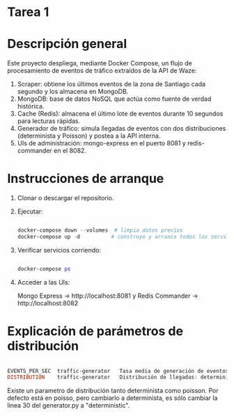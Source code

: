 # Tarea 1

# Descripción general

Este proyecto despliega, mediante Docker Compose, un flujo de procesamiento de eventos de tráfico extraídos de la API de Waze:
1.	Scraper: obtiene los últimos eventos de la zona de Santiago cada segundo y los almacena en MongoDB.
2.	MongoDB: base de datos NoSQL que actúa como fuente de verdad histórica.
3.	Cache (Redis): almacena el último lote de eventos durante 10 segundos para lecturas rápidas.
4.	Generador de tráfico: simula llegadas de eventos con dos distribuciones (determinista y Poisson) y postea a la API interna.
5.	UIs de administración: mongo-express en el puerto 8081 y redis-commander en el 8082.


# Instrucciones de arranque
1.	Clonar o descargar el repositorio.	
2.	Ejecutar:

    ```powershell
    
	docker-compose down --volumes  # limpia datos previos
	docker-compose up -d          # construye y arranca todos los servicios

    ```


3.	Verificar servicios corriendo:

    ```powershell

	docker-compose ps
	
 	```
 
4.	Acceder a las UIs:

   
	Mongo Express → http://localhost:8081 y Redis Commander → http://localhost:8082

# Explicación de parámetros de distribución
 
 ```powershell
    
EVENTS_PER_SEC	traffic-generator	Tasa media de generación de eventos por segundo (evt/s).	5
DISTRIBUTION	traffic-generator	Distribución de llegadas: deterministic o poisson.	deterministic

 ```
Existe un parametro de distribución tanto determinista como poisson.
Por defecto está en poisso, pero cambiarlo a determinista, es sólo cambiar la linea 30 del generator.py a "deterministic".
